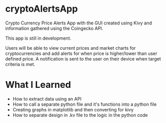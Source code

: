 # cryptoAlertsApp
Crypto Currency Price Alerts App with the GUI created using Kivy and information gathered using the Coingecko API.

This app is still in development.

Users will be able to view current prices and market charts for cryptocurrencies and add alerts for when price is higher/lower than user defined price.  A notification is sent to the user on their device when target criteria is met.

# What I Learned

* How to extract data using an API
* How to call a separate python file and it's functions into a python file
* Creating graphs in matplotlib and then converting for kivy
* How to separate design in .kv file to the logic in the python code

